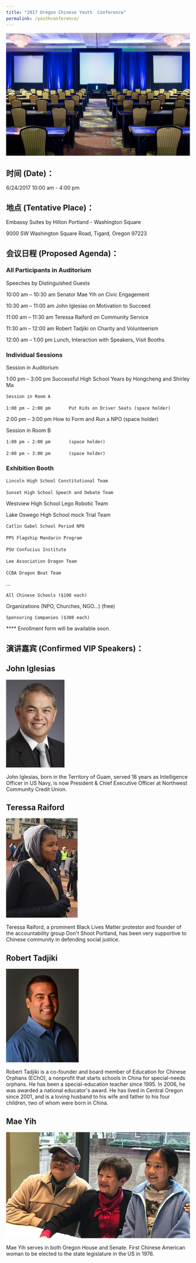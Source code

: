 ```yaml
---
title: "2017 Oregon Chinese Youth  Conference"
permalink: /youthconference/
---
```


<p><img src="/assets/images/activities/embassysuite2.jpg"></p>

## 时间 (Date)：
6/24/2017 10:00 am - 4:00 pm

## 地点 (Tentative Place)：
Embassy Suites by Hilton Portland - Washington Square

9000 SW Washington Square Road, Tigard, Oregon 97223

## 会议日程 (Proposed Agenda)：

### All Participants in Auditorium

  Speeches by Distinguished Guests

  10:00 am – 10:30 am	Senator Mae Yih on Civic Engagement

  10:30 am – 11:00 am	John Iglesias on Motivation to Succeed

  11:00 am – 11:30 am 	Teressa Raiford on Community Service

  11:30 am – 12:00 am	Robert Tadjiki on Charity and Volunteerism

  12:00 am – 1:00 pm Lunch, Interaction with Speakers, Visit Booths

### Individual Sessions

  Session in Auditorium

  1:00 pm – 3:00 pm		Successful High School Years by Hongcheng and Shirley Ma

	Session in Room A

	1:00 pm – 2:00 pm		Put Kids on Driver Seats (space holder)

  2:00 pm – 3:00 pm		How to Form and Run a NPO (space holder)

  Session in Room B

	1:00 pm – 2:00 pm		(space holder)

	2:00 pm – 3:00 pm		(space holder)

### Exhibition Booth

	Lincoln High School Constitutional Team

	Sunset High School Speech and Debate Team

  Westview High School Lego Robotic Team

  Lake Oswego High School mock Trial Team

	Catlin Gabel School Period NPO

	PPS Flagship Mandarin Program

	PSU Confucius Institute

	Lee Association Dragon Team

	CCBA Dragon Boat Team

  ...

 	All Chinese Schools ($100 each)

  Organizations (NPO, Churches, NGO...) (free)

	Sponsoring Companies ($300 each)

  **** Enrollment form will be available soon.

## 演讲嘉宾 (Confirmed VIP Speakers)：

## John Iglesias
<p><img src="/assets/images/activities/iglesias.png"></p>
John Iglesias, born in the Territory of Guam, served 18 years as Intelligence Officer in US Navy, is now President &
Chief Executive Officer at Northwest Community Credit Union.

## Teressa Raiford
<p><img src="/assets/images/activities/teressa2.jpg"></p>
Teressa Raiford, a prominent Black Lives Matter protestor and founder of the accountability group Don't Shoot Portland, has been very supportive to Chinese community in defending social justice.

## Robert Tadjiki
<p><img src="/assets/images/activities/robert2.jpg"></p>

Robert Tadjiki is a co-founder and board member of Education for Chinese Orphans (EChO), a nonprofit that starts schools in China for special-needs orphans. He has been a special-education teacher since 1995. In 2006, he was awarded a national educator's award. He has lived in Central Oregon since 2001, and is a loving husband to his wife and father to his four children, two of whom were born in China.

## Mae Yih
<p><img src="/assets/images/activities/mae_yih2.jpg"></p>
Mae Yih serves in both Oregon House and Senate. First Chinese American woman to be elected to the state legislature in the US in 1976.  
